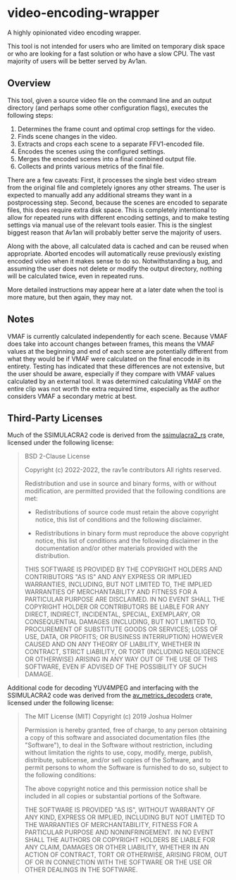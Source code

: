 # video-encoding-wrapper

A highly opinionated video encoding wrapper.

This tool is not intended for users who are limited on temporary disk space or
who are looking for a fast solution or who have a slow CPU. The vast majority of
users will be better served by Av1an.

## Overview

This tool, given a source video file on the command line and an output directory
(and perhaps some other configuration flags), executes the following steps:

1. Determines the frame count and optimal crop settings for the video.
2. Finds scene changes in the video.
3. Extracts and crops each scene to a separate FFV1-encoded file.
4. Encodes the scenes using the configured settings.
5. Merges the encoded scenes into a final combined output file.
6. Collects and prints various metrics of the final file.

There are a few caveats: First, it processes the single best video stream from
the original file and completely ignores any other streams. The user is expected
to manually add any additional streams they want in a postprocessing step.
Second, because the scenes are encoded to separate files, this does require
extra disk space. This is completely intentional to allow for repeated runs with
different encoding settings, and to make testing settings via manual use of the
relevant tools easier. This is the singlest biggest reason that Av1an will
probably better serve the majority of users.

Along with the above, all calculated data is cached and can be reused when
appropriate. Aborted encodes will automatically reuse previously existing
encoded video when it makes sense to do so. Notwithstanding a bug, and assuming
the user does not delete or modify the output directory, nothing will be
calculated twice, even in repeated runs.

More detailed instructions may appear here at a later date when the tool is more
mature, but then again, they may not.

## Notes

VMAF is currently calculated independently for each scene. Because VMAF does
take into account changes between frames, this means the VMAF values at the
beginning and end of each scene are potentially different from what they would
be if VMAF were calculated on the final encode in its entirety. Testing has
indicated that these differences are not extensive, but the user should be
aware, especially if they compare with VMAF values calculated by an external
tool. It was determined calculating VMAF on the entire clip was not worth the
extra required time, especially as the author considers VMAF a secondary metric
at best.

## Third-Party Licenses

Much of the SSIMULACRA2 code is derived from the
[ssimulacra2_rs](https://github.com/rust-av/ssimulacra2_bin) crate, licensed
under the following license:

> BSD 2-Clause License
>
> Copyright (c) 2022-2022, the rav1e contributors
> All rights reserved.
>
> Redistribution and use in source and binary forms, with or without
> modification, are permitted provided that the following conditions are met:
>
>- Redistributions of source code must retain the above copyright notice, this
>  list of conditions and the following disclaimer.
>
>- Redistributions in binary form must reproduce the above copyright notice,
>  this list of conditions and the following disclaimer in the documentation
>  and/or other materials provided with the distribution.
>
>THIS SOFTWARE IS PROVIDED BY THE COPYRIGHT HOLDERS AND CONTRIBUTORS "AS IS"
>AND ANY EXPRESS OR IMPLIED WARRANTIES, INCLUDING, BUT NOT LIMITED TO, THE
>IMPLIED WARRANTIES OF MERCHANTABILITY AND FITNESS FOR A PARTICULAR PURPOSE ARE
>DISCLAIMED. IN NO EVENT SHALL THE COPYRIGHT HOLDER OR CONTRIBUTORS BE LIABLE
>FOR ANY DIRECT, INDIRECT, INCIDENTAL, SPECIAL, EXEMPLARY, OR CONSEQUENTIAL
>DAMAGES (INCLUDING, BUT NOT LIMITED TO, PROCUREMENT OF SUBSTITUTE GOODS OR
>SERVICES; LOSS OF USE, DATA, OR PROFITS; OR BUSINESS INTERRUPTION) HOWEVER
>CAUSED AND ON ANY THEORY OF LIABILITY, WHETHER IN CONTRACT, STRICT LIABILITY,
>OR TORT (INCLUDING NEGLIGENCE OR OTHERWISE) ARISING IN ANY WAY OUT OF THE USE
>OF THIS SOFTWARE, EVEN IF ADVISED OF THE POSSIBILITY OF SUCH DAMAGE.

Additional code for decoding YUV4MPEG and interfacing with the SSIMULACRA2 code
was derived from the
[av_metrics_decoders](https://github.com/rust-av/av-metrics/) crate, licensed
under the following license:

>The MIT License (MIT)
>Copyright (c) 2019 Joshua Holmer
>
>Permission is hereby granted, free of charge, to any person obtaining a copy of
>this software and associated documentation files (the "Software"), to deal in
>the Software without restriction, including without limitation the rights to
>use, copy, modify, merge, publish, distribute, sublicense, and/or sell copies
>of the Software, and to permit persons to whom the Software is furnished to do
>so, subject to the following conditions:
>
>The above copyright notice and this permission notice shall be included in all
>copies or substantial portions of the Software.
>
>THE SOFTWARE IS PROVIDED "AS IS", WITHOUT WARRANTY OF ANY KIND, EXPRESS OR
>IMPLIED, INCLUDING BUT NOT LIMITED TO THE WARRANTIES OF MERCHANTABILITY,
>FITNESS FOR A PARTICULAR PURPOSE AND NONINFRINGEMENT. IN NO EVENT SHALL THE
>AUTHORS OR COPYRIGHT HOLDERS BE LIABLE FOR ANY CLAIM, DAMAGES OR OTHER
>LIABILITY, WHETHER IN AN ACTION OF CONTRACT, TORT OR OTHERWISE, ARISING FROM,
>OUT OF OR IN CONNECTION WITH THE SOFTWARE OR THE USE OR OTHER DEALINGS IN THE
>SOFTWARE.
